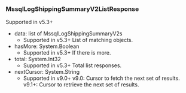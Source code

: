 ### MssqlLogShippingSummaryV2ListResponse
Supported in v5.3+

- data: list of MssqlLogShippingSummaryV2s
  - Supported in v5.3+
List of matching objects.
- hasMore: System.Boolean
  - Supported in v5.3+
If there is more.
- total: System.Int32
  - Supported in v5.3+
Total list responses.
- nextCursor: System.String
  - Supported in v9.0+
v9.0: Cursor to fetch the next set of results.
v9.1+: Cursor to retrieve the next set of results.
